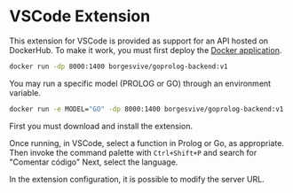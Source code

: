 # VSCode Extension

This extension for VSCode is provided as support for an API hosted on DockerHub.
To make it work, you must first deploy the [Docker application](https://hub.docker.com/r/borgesvive/goprolog-backend).

```bash
docker run -dp 8000:1400 borgesvive/goprolog-backend:v1
```

You may run a specific model (PROLOG or GO) through an environment variable.

```bash
docker run -e MODEL="GO" -dp 8000:1400 borgesvive/goprolog-backend:v1
```

First you must download and install the extension.

Once running, in VSCode, select a function in Prolog or Go, as appropriate.
Then invoke the command palette with `Ctrl+Shift+P` and search for "Comentar código"
Next, select the language.

In the extension configuration, it is possible to modify the server URL.
